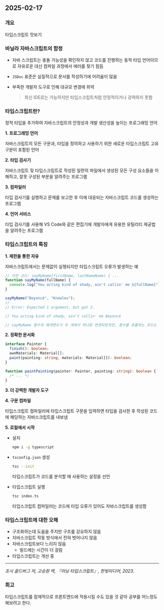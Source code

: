 ## 2025-02-17

### 개요

타입스크립트 맛보기

### 바닐라 자바스크립트의 함정

- 자바 스크립트는 충돌 가능성을 확인하지 않고 코드를 진행하는 동적 타입 언어이므로 자유로운 대신 컴파일 과정에서 에러를 찾기 힘듬

- `JSDoc` 표준은 실질적으로 문서를 작성하기에 어려움이 많음

- 부족한 개발자 도구로 인해 대규모 변경에 취약

  > 최신 IDE로는 가능하지만 타입스크립트처럼 안정적이거나 강력하지 못함

### 타입스크립트란?

정적 타입을 추가하여 자바스크립트의 안정성과 개발 생산성을 높이는 프로그래밍 언어

**1. 프로그래밍 언어**

자바스크립트의 모든 구문과, 타입을 정의하고 사용하기 위한 새로운 타입스크립트 고유 구문이 포함된 언어

**2. 타입 검사기**

자바스크립트 및 타입스크립트로 작성된 일련의 파일에서 생성된 모든 구성 요소들을 이해하고, 잘못 구성된 부분을 알려주는 프로그램

**3. 컴파일러**

타입 검사기를 실행하고 문제를 보고한 후 이에 대응되는 자바스크립트 코드를 생성하는 프로그램

**4. 언어 서비스**

타입 검사기를 사용해 VS Code와 같은 편집기에 개발자에게 유용한 유틸리티 제공법을 알려주는 프로그램

### 타입스크립트의 특징

**1. 제한을 통한 자유**

자바스크립트에서는 문제없이 실행되지만 타입스크립트 오류가 발생하는 예

```javascript
// 이전 코드: sayMyName(firstName, lastNameName) { ...
function sayMyName(fullName) {
  console.log("You acting kind of shady, ain't callin' me ${fullName}");
}

sayMyName("Beyoncé", "Knowles");
//
// Error: Expected 1 argument, but got 2.

// You acting kind of shady, ain't callin' me Beyoncé

// sayMyName 함수의 매개변수가 두 개에서 하나로 변경되었지만, 함수를 호출하는 코드는 여전히 두 개의 문자열을 사용하므로 타입스크립트 오류가 발생
```

**2. 정확한 문서화**

```typescript
interface Painter {
  finish(): boolean;
  ownMaterials: Material[];
  paint(painting: string, materials: Material[]): boolean;
}

function paintPainting(painter: Painter, painting: string): boolean {
  /* ... */
}
```

**3. 더 강력한 개발자 도구**

**4. 구문 컴파일**

타입스크립트 컴파일러에 타입스크립트 구문을 입력하면 타입을 검사한 후 작성된 코드에 해당하는 자바스크립트를 내보냄

**5. 로컬에서 시작**

- 설치

  ```bash
  npm i -g typescript
  ```

- `tsconfig.json` 생성

  ```bash
  tsc --init
  ```

  타입스크립트가 코드를 분석할 때 사용하는 설정을 선언

- 타입스크립트 실행

  ```bash
  tsc index.ts
  ```

  타입스크립트 컴파일러는 코드에 타입 오류가 있어도 자바스크립트를 생성함

### 타입스크립트에 대한 오해

- 구조화하는데 도움을 주지만 구조를 강요하지 않음
- 자바스크립트 작동 방식에서 전혀 벗어나지 않음
- 자바스크립트보다 느리지 않음
  - 빌드에는 시간이 더 걸림
- 타입스크립트는 개선 중

---

_조시 골드버그 저, 고승원 역, 『러닝 타입스크립트』, 한빛미디어, 2023._

### 회고

타입스크립트를 잠재적으로 프론트엔드에 적용시킬 수도 있을 것 같아 공부를 어느정도 해보려고 한다.
